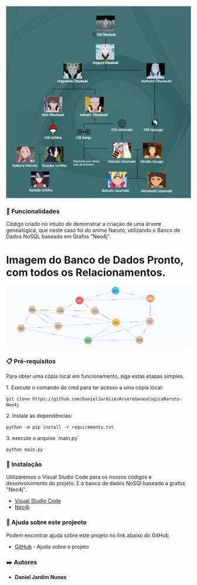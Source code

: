 <p align="center">
<img src=imgAnime.png/>
</p>

### 🚀 Funcionalidades

<p>
Código criado no intuito de demonstrar a criação de uma árvore genealógica, que neste caso foi do anime Naruto, utilizando o Banco de Dados NoSQL baseado em Grafos "Neo4j".
</p>

<p align="center">
<h1>Imagem do Banco de Dados Pronto, com todos os Relacionamentos.</h1>
<img src=img.png/>
</p>

### 📋 Pré-requisitos

<p>
Para obter uma cópia local em funcionamento, siga estas etapas simples.
</p>

<p>1. Execute o comando do cmd para ter acesso a uma cópia local:</p>

```
git clone https://github.com/DanielJardiim/ArvoreGenealogicaNaruto-Neo4j
```

<p>2. Instale as dependências:</p>

```
python -m pip install -r requirements.txt
```

<p>3. execute o arquivo `main.py`</p>

```
python main.py
```

### 🔧 Instalação

<p>
Utilizaremos o Visual Studio Code para os nossos códigos e desenvolvimento do projeto. E o banco de dados NoSQl baseado a grafos "Neo4j".
</p>

* [Visual Studio Code](https://code.visualstudio.com/download) 
* [Neo4j](https://neo4j.com/sandbox/)

### 🎁 Ajuda sobre este projeoto

<p>
Podem encontrar ajuda sobre este projeto no link abaixo do GitHub.
</p>

* [GitHub](https://github.com/BrunoVollin/S202/tree/neo4j) - Ajuda sobre o projeto

### ✒️ Autores

* **Daniel Jardim Nunes**